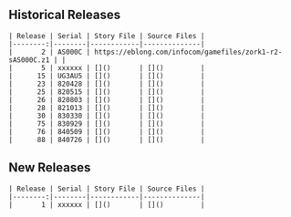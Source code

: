 
## Historical Releases

    | Release | Serial | Story File | Source Files |
    |--------:|--------|------------|--------------|
    |       2 | AS000C | https://eblong.com/infocom/gamefiles/zork1-r2-sAS000C.z1 | |
    |       5 | xxxxxx | []()       | []()         |
    |      15 | UG3AU5 | []()       | []()         |
    |      23 | 820428 | []()       | []()         |
    |      25 | 820515 | []()       | []()         |
    |      26 | 820803 | []()       | []()         |
    |      28 | 821013 | []()       | []()         |
    |      30 | 830330 | []()       | []()         |
    |      75 | 830929 | []()       | []()         |
    |      76 | 840509 | []()       | []()         |
    |      88 | 840726 | []()       | []()         |

## New Releases

    | Release | Serial | Story File | Source Files |
    |--------:|--------|------------|--------------|
    |       1 | xxxxxx | []()       | []()         |